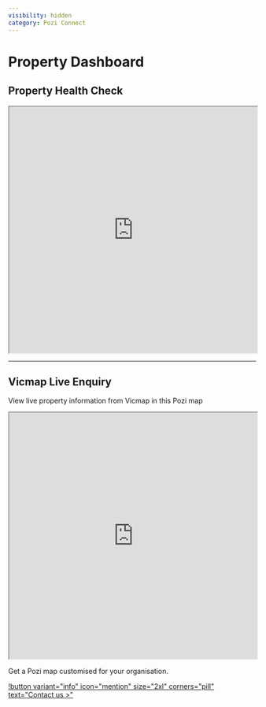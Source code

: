 ```yaml
---
visibility: hidden
category: Pozi Connect
---
```


# Property Dashboard

## Property Health Check

<iframe src="https://property.pozi.com/property/" width="100%" height="500px"></iframe>

---

## Vicmap Live Enquiry

View live property information from Vicmap in this Pozi map

<iframe width="100%" height="500px" src="https://vicmap.pozi.com/"></iframe>

<br/>

Get a Pozi map customised for your organisation.

[!button variant="info" icon="mention" size="2xl" corners="pill" text="Contact us >"](/contact/)

